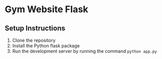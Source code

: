 # Gym Website Flask

## Setup Instructions

1. Clone the repository
2. Install the Python flask package
3. Run the development server by running the command `python app.py`

